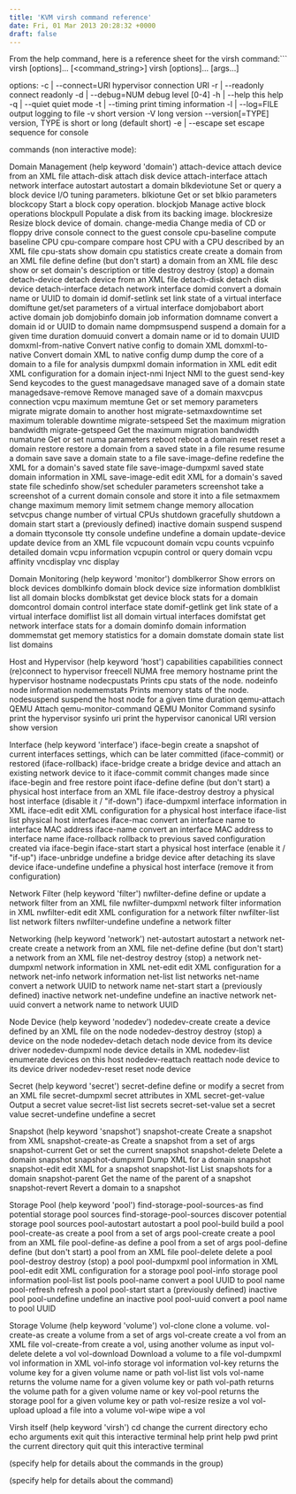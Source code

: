 ```yaml
---
title: 'KVM virsh command reference'
date: Fri, 01 Mar 2013 20:28:32 +0000
draft: false
---
```


From the help command, here is a reference sheet for the virsh command:```
virsh \[options\]... \[<command\_string>\]
virsh \[options\]...  \[args...\]

  options:
    -c | --connect=URI      hypervisor connection URI
    -r | --readonly         connect readonly
    -d | --debug=NUM        debug level \[0-4\]
    -h | --help             this help
    -q | --quiet            quiet mode
    -t | --timing           print timing information
    -l | --log=FILE         output logging to file
    -v                      short version
    -V                      long version
         --version\[=TYPE\]   version, TYPE is short or long (default short)
    -e | --escape     set escape sequence for console

  commands (non interactive mode):

 Domain Management (help keyword 'domain')
    attach-device                  attach device from an XML file
    attach-disk                    attach disk device
    attach-interface               attach network interface
    autostart                      autostart a domain
    blkdeviotune                   Set or query a block device I/O tuning parameters.
    blkiotune                      Get or set blkio parameters
    blockcopy                      Start a block copy operation.
    blockjob                       Manage active block operations
    blockpull                      Populate a disk from its backing image.
    blockresize                    Resize block device of domain.
    change-media                   Change media of CD or floppy drive
    console                        connect to the guest console
    cpu-baseline                   compute baseline CPU
    cpu-compare                    compare host CPU with a CPU described by an XML file
    cpu-stats                      show domain cpu statistics
    create                         create a domain from an XML file
    define                         define (but don't start) a domain from an XML file
    desc                           show or set domain's description or title
    destroy                        destroy (stop) a domain
    detach-device                  detach device from an XML file
    detach-disk                    detach disk device
    detach-interface               detach network interface
    domid                          convert a domain name or UUID to domain id
    domif-setlink                  set link state of a virtual interface
    domiftune                      get/set parameters of a virtual interface
    domjobabort                    abort active domain job
    domjobinfo                     domain job information
    domname                        convert a domain id or UUID to domain name
    dompmsuspend                   suspend a domain for a given time duration
    domuuid                        convert a domain name or id to domain UUID
    domxml-from-native             Convert native config to domain XML
    domxml-to-native               Convert domain XML to native config
    dump                           dump the core of a domain to a file for analysis
    dumpxml                        domain information in XML
    edit                           edit XML configuration for a domain
    inject-nmi                     Inject NMI to the guest
    send-key                       Send keycodes to the guest
    managedsave                    managed save of a domain state
    managedsave-remove             Remove managed save of a domain
    maxvcpus                       connection vcpu maximum
    memtune                        Get or set memory parameters
    migrate                        migrate domain to another host
    migrate-setmaxdowntime         set maximum tolerable downtime
    migrate-setspeed               Set the maximum migration bandwidth
    migrate-getspeed               Get the maximum migration bandwidth
    numatune                       Get or set numa parameters
    reboot                         reboot a domain
    reset                          reset a domain
    restore                        restore a domain from a saved state in a file
    resume                         resume a domain
    save                           save a domain state to a file
    save-image-define              redefine the XML for a domain's saved state file
    save-image-dumpxml             saved state domain information in XML
    save-image-edit                edit XML for a domain's saved state file
    schedinfo                      show/set scheduler parameters
    screenshot                     take a screenshot of a current domain console and store it into a file
    setmaxmem                      change maximum memory limit
    setmem                         change memory allocation
    setvcpus                       change number of virtual CPUs
    shutdown                       gracefully shutdown a domain
    start                          start a (previously defined) inactive domain
    suspend                        suspend a domain
    ttyconsole                     tty console
    undefine                       undefine a domain
    update-device                  update device from an XML file
    vcpucount                      domain vcpu counts
    vcpuinfo                       detailed domain vcpu information
    vcpupin                        control or query domain vcpu affinity
    vncdisplay                     vnc display

 Domain Monitoring (help keyword 'monitor')
    domblkerror                    Show errors on block devices
    domblkinfo                     domain block device size information
    domblklist                     list all domain blocks
    domblkstat                     get device block stats for a domain
    domcontrol                     domain control interface state
    domif-getlink                  get link state of a virtual interface
    domiflist                      list all domain virtual interfaces
    domifstat                      get network interface stats for a domain
    dominfo                        domain information
    dommemstat                     get memory statistics for a domain
    domstate                       domain state
    list                           list domains

 Host and Hypervisor (help keyword 'host')
    capabilities                   capabilities
    connect                        (re)connect to hypervisor
    freecell                       NUMA free memory
    hostname                       print the hypervisor hostname
    nodecpustats                   Prints cpu stats of the node.
    nodeinfo                       node information
    nodememstats                   Prints memory stats of the node.
    nodesuspend                    suspend the host node for a given time duration
    qemu-attach                    QEMU Attach
    qemu-monitor-command           QEMU Monitor Command
    sysinfo                        print the hypervisor sysinfo
    uri                            print the hypervisor canonical URI
    version                        show version

 Interface (help keyword 'interface')
    iface-begin                    create a snapshot of current interfaces settings, which can be later committed (iface-commit) or restored (iface-rollback)
    iface-bridge                   create a bridge device and attach an existing network device to it
    iface-commit                   commit changes made since iface-begin and free restore point
    iface-define                   define (but don't start) a physical host interface from an XML file
    iface-destroy                  destroy a physical host interface (disable it / "if-down")
    iface-dumpxml                  interface information in XML
    iface-edit                     edit XML configuration for a physical host interface
    iface-list                     list physical host interfaces
    iface-mac                      convert an interface name to interface MAC address
    iface-name                     convert an interface MAC address to interface name
    iface-rollback                 rollback to previous saved configuration created via iface-begin
    iface-start                    start a physical host interface (enable it / "if-up")
    iface-unbridge                 undefine a bridge device after detaching its slave device
    iface-undefine                 undefine a physical host interface (remove it from configuration)

 Network Filter (help keyword 'filter')
    nwfilter-define                define or update a network filter from an XML file
    nwfilter-dumpxml               network filter information in XML
    nwfilter-edit                  edit XML configuration for a network filter
    nwfilter-list                  list network filters
    nwfilter-undefine              undefine a network filter

 Networking (help keyword 'network')
    net-autostart                  autostart a network
    net-create                     create a network from an XML file
    net-define                     define (but don't start) a network from an XML file
    net-destroy                    destroy (stop) a network
    net-dumpxml                    network information in XML
    net-edit                       edit XML configuration for a network
    net-info                       network information
    net-list                       list networks
    net-name                       convert a network UUID to network name
    net-start                      start a (previously defined) inactive network
    net-undefine                   undefine an inactive network
    net-uuid                       convert a network name to network UUID

 Node Device (help keyword 'nodedev')
    nodedev-create                 create a device defined by an XML file on the node
    nodedev-destroy                destroy (stop) a device on the node
    nodedev-detach                 detach node device from its device driver
    nodedev-dumpxml                node device details in XML
    nodedev-list                   enumerate devices on this host
    nodedev-reattach               reattach node device to its device driver
    nodedev-reset                  reset node device

 Secret (help keyword 'secret')
    secret-define                  define or modify a secret from an XML file
    secret-dumpxml                 secret attributes in XML
    secret-get-value               Output a secret value
    secret-list                    list secrets
    secret-set-value               set a secret value
    secret-undefine                undefine a secret

 Snapshot (help keyword 'snapshot')
    snapshot-create                Create a snapshot from XML
    snapshot-create-as             Create a snapshot from a set of args
    snapshot-current               Get or set the current snapshot
    snapshot-delete                Delete a domain snapshot
    snapshot-dumpxml               Dump XML for a domain snapshot
    snapshot-edit                  edit XML for a snapshot
    snapshot-list                  List snapshots for a domain
    snapshot-parent                Get the name of the parent of a snapshot
    snapshot-revert                Revert a domain to a snapshot

 Storage Pool (help keyword 'pool')
    find-storage-pool-sources-as   find potential storage pool sources
    find-storage-pool-sources      discover potential storage pool sources
    pool-autostart                 autostart a pool
    pool-build                     build a pool
    pool-create-as                 create a pool from a set of args
    pool-create                    create a pool from an XML file
    pool-define-as                 define a pool from a set of args
    pool-define                    define (but don't start) a pool from an XML file
    pool-delete                    delete a pool
    pool-destroy                   destroy (stop) a pool
    pool-dumpxml                   pool information in XML
    pool-edit                      edit XML configuration for a storage pool
    pool-info                      storage pool information
    pool-list                      list pools
    pool-name                      convert a pool UUID to pool name
    pool-refresh                   refresh a pool
    pool-start                     start a (previously defined) inactive pool
    pool-undefine                  undefine an inactive pool
    pool-uuid                      convert a pool name to pool UUID

 Storage Volume (help keyword 'volume')
    vol-clone                      clone a volume.
    vol-create-as                  create a volume from a set of args
    vol-create                     create a vol from an XML file
    vol-create-from                create a vol, using another volume as input
    vol-delete                     delete a vol
    vol-download                   Download a volume to a file
    vol-dumpxml                    vol information in XML
    vol-info                       storage vol information
    vol-key                        returns the volume key for a given volume name or path
    vol-list                       list vols
    vol-name                       returns the volume name for a given volume key or path
    vol-path                       returns the volume path for a given volume name or key
    vol-pool                       returns the storage pool for a given volume key or path
    vol-resize                     resize a vol
    vol-upload                     upload a file into a volume
    vol-wipe                       wipe a vol

 Virsh itself (help keyword 'virsh')
    cd                             change the current directory
    echo                           echo arguments
    exit                           quit this interactive terminal
    help                           print help
    pwd                            print the current directory
    quit                           quit this interactive terminal

  (specify help  for details about the commands in the group)

  (specify help  for details about the command)
```